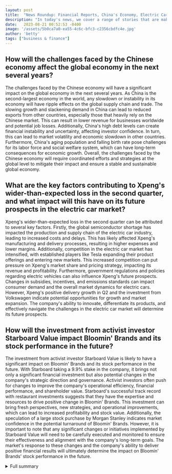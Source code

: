 ```yaml
---
layout: post
title:  "News Roundup: Financial Reports, China's Economy, Electric Car Market"
description: "In today's news, we cover a range of stories that are making headlines. From the latest financial reports of major companies to the challenges faced by the Chinese economy, and the performance of the electric car market, there is plenty to cover. Let's dive in."
date:   2023-08-21 00:52:53 -0400
image: '/assets/5b0ca7a0-ea55-4c6c-bfc3-c2356cbdfc4e.jpg'
author: 'betty'
tags: ["business & finance"]
---
```


## How will the challenges faced by the Chinese economy affect the global economy in the next several years?
The challenges faced by the Chinese economy will have a significant impact on the global economy in the next several years. As China is the second-largest economy in the world, any slowdown or instability in its economy will have ripple effects on the global supply chain and trade. The slowing growth and slackening demand in China can lead to reduced exports from other countries, especially those that heavily rely on the Chinese market. This can result in lower revenue for businesses worldwide and potential job losses. Additionally, China's high debt levels can create financial instability and uncertainty, affecting investor confidence. In turn, this can lead to market volatility and economic slowdown in other countries. Furthermore, China's aging population and falling birth rate pose challenges for its labor force and social welfare system, which can have long-term consequences for economic growth. Overall, the challenges faced by the Chinese economy will require coordinated efforts and strategies at the global level to mitigate their impact and ensure a stable and sustainable global economy.

## What are the key factors contributing to Xpeng's wider-than-expected loss in the second quarter, and what impact will this have on its future prospects in the electric car market?
Xpeng's wider-than-expected loss in the second quarter can be attributed to several key factors. Firstly, the global semiconductor shortage has impacted the production and supply chain of the electric car industry, leading to increased costs and delays. This has likely affected Xpeng's manufacturing and delivery processes, resulting in higher expenses and lower margins. Additionally, competition in the electric car market has intensified, with established players like Tesla expanding their product offerings and entering new markets. This increased competition can put pressure on Xpeng's market share and pricing strategy, impacting its revenue and profitability. Furthermore, government regulations and policies regarding electric vehicles can also influence Xpeng's future prospects. Changes in subsidies, incentives, and emissions standards can impact consumer demand and the overall market dynamics for electric cars. However, Xpeng's positive delivery growth in Q2 and the investment from Volkswagen indicate potential opportunities for growth and market expansion. The company's ability to innovate, differentiate its products, and effectively navigate the challenges in the electric car market will determine its future prospects.

## How will the investment from activist investor Starboard Value impact Bloomin' Brands and its stock performance in the future?
The investment from activist investor Starboard Value is likely to have a significant impact on Bloomin' Brands and its stock performance in the future. With Starboard taking a 9.9% stake in the company, it brings not only a significant financial investment but also potential changes in the company's strategic direction and governance. Activist investors often push for changes to improve the company's operational efficiency, financial performance, and shareholder value. Starboard's successful track record with restaurant investments suggests that they have the expertise and resources to drive positive change in Bloomin' Brands. This investment can bring fresh perspectives, new strategies, and operational improvements, which can lead to increased profitability and stock value. Additionally, the speculation of a large stock purchase by Morgan Stanley indicates market confidence in the potential turnaround of Bloomin' Brands. However, it is important to note that any significant changes or initiatives implemented by Starboard Value will need to be carefully executed and monitored to ensure their effectiveness and alignment with the company's long-term goals. The market's response to these changes and the company's ability to deliver positive financial results will ultimately determine the impact on Bloomin' Brands' stock performance in the future.

<details>
  <summary>Full summary</summary>
In today's news, we cover a range of stories that are making headlines. From the latest financial reports of major companies to the challenges faced by the Chinese economy, and the performance of the electric car market, there is plenty to cover. Let's dive in.<br><br>Main Source:<br><br>These companies are making headlines due to their recent financial reports or market outlook.<br><br>- Palo Alto Networks' fiscal fourth-quarter earnings expected to be released<br>- Ross Stores' postmarket earnings report beats expectations<br>- Shares of Chinese companies, including Alibaba, JD.com, PDD, and Nio, decline amid concerns over China's real estate market<br>- XPeng reports wider-than-expected loss in the second quarter<br>- Applied Materials beats earnings expectations in fiscal third quarter<br>- Estee Lauder beats earnings and revenue estimates but lowers full-year guidance<br>- Keysight Technologies provides bleak outlook for fiscal fourth quarter<br>- Farfetch reports lower-than-expected revenue and cuts gross merchandise value outlook<br>- Activist investor buys stake in Bloomin' Brands<br><br>Extra Sources:<br><br>Ross Stores, Inc. to release second quarter 2023 earnings results and company information.<br><br>- Ross Stores, Inc. plans to release its second quarter 2023 earnings results on Thursday, August 17, 2023 at approximately 4:00 p.m. Eastern Time.<br>- Participants may listen to a real-time audio webcast of the conference call on Thursday, August 17, 2023 at 4:15 p.m. Eastern Time.<br>- A recorded version of the call will also be available at the website address, as well as via a telephone recording at 201-612-7415, Passcode #13740437, through 8:00 p.m. Eastern Time on August 24, 2023.<br>- Ross Stores, Inc. is an S&P 500, Fortune 500, and Nasdaq 100 (ROST) company headquartered in Dublin, California, with fiscal 2022 revenues of $18.7 billion.<br>- The Company operates Ross Dress for Less® ('Ross'), the largest off-price apparel and home fashion chain in the United States in 41 states, the District of Columbia, and Guam.<br>- Ross offers first-quality, in-season, name brand and designer apparel, accessories, footwear, and home fashions for the entire family at savings of 20% to 60% off department and specialty store regular prices every day.<br>- The Company also operates dd's DISCOUNTS® in 22 states that feature a more moderately-priced assortment of first-quality, in-season, name brand apparel, accessories, footwear, and home fashions for the entire family at savings of 20% to 70% off moderate department and discount store regular prices every day.<br>- Additional information is available at www.rossstores.com.<br><br>Article on the economic challenges faced by China<br><br>- Mr. Xi expresses confidence in the future of China's economy<br>- Growth in China is slowing<br>- Demand in China is slackening<br>- China's debt is at near-record levels<br>- China's economy may face difficult challenges in the next several years<br>- China's aging population poses a burden on the economy and labor force<br>- China's birthrate has fallen sharply<br>- Private businesses in China are struggling due to rising costs and the pandemic<br><br>Xpeng's performance and future prospects in the electric car market<br><br>- Xpeng's shares declined over 6% in pre-market trade<br>- Xpeng reported a wider-than-expected loss in the second quarter<br>- Xpeng's net loss was 2.8 billion yuan, compared to an expected loss of 2.13 billion yuan<br>- Xpeng's second-quarter revenue met expectations<br>- Xpeng's gross margin turned negative at -3.9% in the second quarter<br>- Xpeng reported positive delivery growth in Q2<br>- Xpeng expects vehicle deliveries to reach between 39,000 and 41,000 in the third quarter<br>- Xpeng forecasts third-quarter revenue to range from 8.5 billion yuan to 9 billion yuan<br>- Xpeng attracted investment from Volkswagen<br>- Xpeng's stock has risen by over 50% this year<br>- Tesla cut prices for its Model Y and Model S cars<br><br>Wide-moat Applied Materials AMAT maintains $110 fair value estimate after good fiscal Q3 results<br><br>- Maintaining a $110 fair value estimate for Applied Materials<br>- Good fiscal third-quarter results<br>- Sales in the quarter exceeded expectations<br>- Guidance for the fiscal fourth quarter exceeded expectations<br>- Demand for trailing-edge products offset weakness in mobile and PC markets<br>- Services business buoying sales<br>- Downcycle in memory chips weighing on results<br>- DRAM sales faring better than flash sales<br>- Well-positioned to capitalize on long-term trends like IoT and AI<br>- Valuation challenging, shares seen as overvalued<br>- Fiscal third-quarter sales declined 1% YoY and 3% sequentially<br>- DRAM sales rose about 45% sequentially<br>- NAND sales declined steeply<br>- Logic and foundry sales declined sequentially but rose YoY<br>- Strong sales in automotive and industrial markets<br>- Solid GAAP gross margin in the quarter<br><br>Article about the recent performance and outlook of Estée Lauder<br><br>- Shares of Estée Lauder fell 21% during the first half of the year<br>- Sales and earnings have been declining<br>- Estée Lauder lowered its full-year outlook<br>- In the 2023 third fiscal quarter, sales declined 12% and earnings per share (EPS) were down<br>- Management lowered full-year guidance<br>- Sales are expected to drop 10% to 12%<br>- The EPS outlook is revised down<br>- Estée Lauder stock price has decreased<br>- Estée Lauder is a highly profitable company with valuable brand names<br>- It pays a dividend<br>- Shares trade at a high valuation<br>- Consider buying the stock after improvement or a bigger pullback in the stock price<br><br>Article on healthcare delivery beyond traditional four walls<br><br>- Healthcare delivery beyond the hospital's four walls<br>- Growth of ambulatory surgery centers and virtual care<br>- Expanded scope requiring EHR systems to manage new workflows<br>- Automation solution for testing the entire workflow<br>- More patient-centered approach to care delivery<br>- Technology enabling personalized treatment plans and reshaping physician workflows<br>- Patient engagement and retention as a business strategy<br>- Examples of technology-enabled patient care<br>- Challenges of healthcare delivery in new care sites<br>- Test automation supporting resolution of regulatory and security issues<br>- Importance of validating clinical and patient workflows<br>- Emulated test automation testing the entire patient journey<br>- SureTest automates any end-user testing for EHR and third-party applications<br>- Testing conducted in a non-PHI environment<br>- Delivered via a managed service solution<br>- Letting go of manual processes and trusting test automation<br>- SureTest and Eggplant partnering to improve testing quality and automate testing<br>- Benefits and timeframe of implementing SureTest's solution<br><br>Article about Bloomin' Brands and its recent stock gains due to an investment from Starboard Value<br><br>- Shares of Bloomin' Brands surged 7.8%<br>- The company received a large investment from activist investor Starboard Value<br>- Speculation about a large stock purchase by Morgan Stanley<br>- Starboard has taken a 9.9% stake in Bloomin'<br>- Bloomin's stock price trades at less than 10 times earnings estimates<br>- Last quarter's total company same-store sales grew by just 0.8%<br>- Traffic declined across every restaurant concept for Bloomin'<br>- Starboard has a successful track record with restaurant investments<br>- Better times could be on the horizon for Bloomin' Brands' stock
</details>
